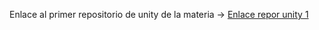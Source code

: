 Enlace al primer repositorio de unity de la materia -> [Enlace repor unity 1]([https://github.com/MateoCarballo](https://github.com/MateoCarballo/Pong))
